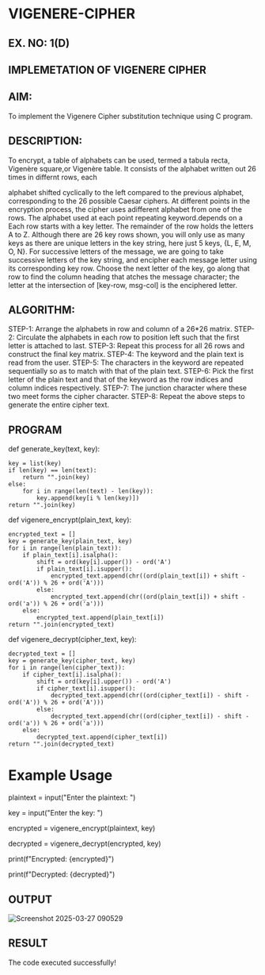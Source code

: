 # VIGENERE-CIPHER
## EX. NO: 1(D)
 

## IMPLEMETATION OF VIGENERE CIPHER
 

## AIM:

To implement the Vigenere Cipher substitution technique using C program.

## DESCRIPTION:

To encrypt, a table of alphabets can be used, termed a tabula recta, Vigenère square,or Vigenère table. It consists of the alphabet written out 26 times in differnt rows, each
 
alphabet shifted cyclically to the left compared to the previous alphabet, corresponding to the 26 possible Caesar ciphers. At different points in the encryption process, the cipher uses adifferent alphabet from one of the rows. The alphabet used at each point repeating keyword.depends on a Each row starts with a key letter. The remainder of the row holds the letters A to Z. Although there are 26 key rows shown, you will only use as many keys as there are unique letters in the key string, here just 5 keys, {L, E, M, O, N}. For successive letters of the message, we are going to take successive letters of the key string, and encipher each message letter using its corresponding key row. Choose the next letter of the key, go along that row to find the column heading that	atches the message character; the letter at the intersection of
[key-row, msg-col] is the enciphered letter.


## ALGORITHM:

STEP-1: Arrange the alphabets in row and column of a 26*26 matrix.
STEP-2: Circulate the alphabets in each row to position left such that the first letter is attached to last.
STEP-3: Repeat this process for all 26 rows and construct the final key matrix.
STEP-4: The keyword and the plain text is read from the user.
STEP-5: The characters in the keyword are repeated sequentially so as to match with that of the plain text.
STEP-6: Pick the first letter of the plain text and that of the keyword as the row indices and column indices respectively.
STEP-7: The junction character where these two meet forms the cipher character.
STEP-8: Repeat the above steps to generate the entire cipher text.


## PROGRAM
def generate_key(text, key):
   
    key = list(key)
    if len(key) == len(text):
        return "".join(key)
    else:
        for i in range(len(text) - len(key)):
            key.append(key[i % len(key)])
    return "".join(key)


def vigenere_encrypt(plain_text, key):
    
    encrypted_text = []
    key = generate_key(plain_text, key)
    for i in range(len(plain_text)):
        if plain_text[i].isalpha():
            shift = ord(key[i].upper()) - ord('A')
            if plain_text[i].isupper():
                encrypted_text.append(chr((ord(plain_text[i]) + shift - ord('A')) % 26 + ord('A')))
            else:
                encrypted_text.append(chr((ord(plain_text[i]) + shift - ord('a')) % 26 + ord('a')))
        else:
            encrypted_text.append(plain_text[i])
    return "".join(encrypted_text)

def vigenere_decrypt(cipher_text, key):
    
    decrypted_text = []
    key = generate_key(cipher_text, key)
    for i in range(len(cipher_text)):
        if cipher_text[i].isalpha():
            shift = ord(key[i].upper()) - ord('A')
            if cipher_text[i].isupper():
                decrypted_text.append(chr((ord(cipher_text[i]) - shift - ord('A')) % 26 + ord('A')))
            else:
                decrypted_text.append(chr((ord(cipher_text[i]) - shift - ord('a')) % 26 + ord('a')))
        else:
            decrypted_text.append(cipher_text[i])
    return "".join(decrypted_text)

# Example Usage

plaintext = input("Enter the plaintext: ")

key = input("Enter the key: ")

encrypted = vigenere_encrypt(plaintext, key)

decrypted = vigenere_decrypt(encrypted, key)

print(f"Encrypted: {encrypted}")

print(f"Decrypted: {decrypted}")


## OUTPUT
![Screenshot 2025-03-27 090529](https://github.com/user-attachments/assets/9c989dbb-2857-4b85-a7ec-f226a0293c50)


## RESULT
The code executed successfully!
